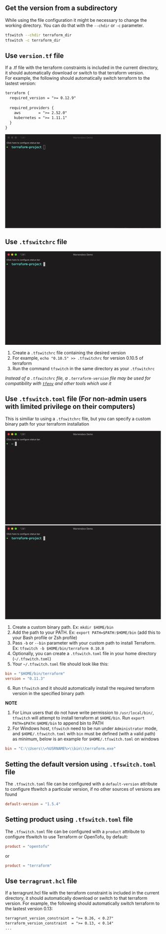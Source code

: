 ## Get the version from a subdirectory

While using the file configuration it might be necessary to change the working directory. You can do that with the `--chdir` or `-c` parameter.

```bash
tfswitch --chdir terraform_dir
tfswitch -c terraform_dir
```

## Use `version.tf` file

If a .tf file with the terraform constraints is included in the current directory, it should automatically download or switch to that terraform version.  
For example, the following should automatically switch terraform to the lastest version:  

```hcl
terraform {
  required_version = ">= 0.12.9"

  required_providers {
    aws        = ">= 2.52.0"
    kubernetes = ">= 1.11.1"
  }
}
```

![versiontf](../static/versiontf.gif "Use version.tf")

## Use `.tfswitchrc` file

![tfswitchrc](../static/tfswitch-v6.gif)

1. Create a `.tfswitchrc` file containing the desired version
2. For example, `echo "0.10.5" >> .tfswitchrc` for version 0.10.5 of terraform
3. Run the command `tfswitch` in the same directory as your `.tfswitchrc`

*Instead of a `.tfswitchrc` file, a `.terraform-version` file may be used for compatibility with [`tfenv`](https://github.com/tfutils/tfenv#terraform-version-file) and other tools which use it*

## Use `.tfswitch.toml` file  (For non-admin users with limited privilege on their computers)

This is similiar to using a `.tfswitchrc` file, but you can specify a custom binary path for your terraform installation

![toml1](../static/tfswitch-v7.gif)
![toml2](../static/tfswitch-v8.gif)

1. Create a custom binary path. Ex: `mkdir $HOME/bin`
2. Add the path to your PATH. Ex: `export PATH=$PATH:$HOME/bin` (add this to your Bash profile or Zsh profile)
3. Pass `-b` or `--bin` parameter with your custom path to install Terraform. Ex: `tfswitch -b $HOME/bin/terraform 0.10.8`
4. Optionally, you can create a `.tfswitch.toml` file in your home directory (`~/.tfswitch.toml`)
5. Your `~/.tfswitch.toml` file should look like this:

```toml
bin = "$HOME/bin/terraform"
version = "0.11.3"
```

6. Run `tfswitch` and it should automatically install the required terraform version in the specified binary path

**NOTE**

1. For Linux users that do not have write permission to `/usr/local/bin/`, `tfswitch` will attempt to install terraform at `$HOME/bin`. Run `export PATH=$PATH:$HOME/bin` to append bin to PATH
2. For Windows host, `tfswitch` need to be run under `Administrator` mode, and `$HOME/.tfswitch.toml` with `bin` must be defined (with a valid path) as minimum, below is an example for `$HOME/.tfswitch.toml` on windows

```toml
bin = "C:\\Users\\<%USRNAME%>\\bin\\terraform.exe"
```

## Setting the default version using `.tfswitch.toml` file

The `.tfswitch.toml` file can be configured with a `default-version` attribute to configure tfswitch a particular version, if no other sources of versions are found

```toml
default-version = "1.5.4"
```

## Setting product using `.tfswitch.toml` file

The `.tfswitch.toml` file can be configured with a `product` attribute to configure tfswitch to use Terraform or OpenTofu, by default:

```toml
product = "opentofu"
```

or

```toml
product = "terraform"
```

## Use `terragrunt.hcl` file

If a terragrunt.hcl file with the terraform constraint is included in the current directory, it should automatically download or switch to that terraform version. 
For example, the following should automatically switch terraform to the lastest version 0.13:

```hcl
terragrunt_version_constraint = ">= 0.26, < 0.27"
terraform_version_constraint  = ">= 0.13, < 0.14"
...
```
